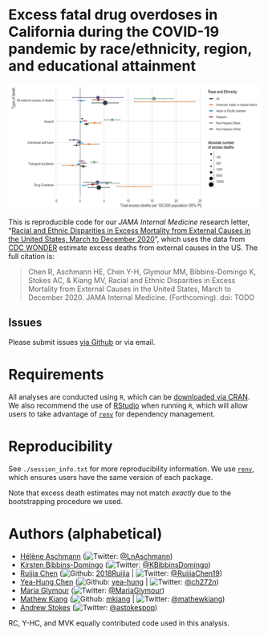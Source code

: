 
<!-- README.md is generated from README.Rmd. Please edit that file -->

# Excess fatal drug overdoses in California during the COVID-19 pandemic by race/ethnicity, region, and educational attainment

<img src="./plots/figure1.jpg" width="750px" style="display: block; margin: auto;" />

This is reproducible code for our *JAMA Internal Medicine* research
letter, “[Racial and Ethnic Disparities in Excess Mortality from
External Causes in the United States, March to December 2020](TODO)”,
which uses the data from [CDC WONDER](https://wonder.cdc.gov) estimate
excess deaths from external causes in the US. The full citation is:

> Chen R, Aschmann HE, Chen Y-H, Glymour MM, Bibbins-Domingo K, Stokes
> AC, & Kiang MV, Racial and Ethnic Disparities in Excess Mortality from
> External Causes in the United States, March to December 2020. JAMA
> Internal Medicine. (Forthcoming). doi: TODO

## Issues

Please submit issues [via
Github](https://github.com/mkiang/excess_external_deaths/issues) or via
email.

# Requirements

All analyses are conducted using `R`, which can be [downloaded via
CRAN](https://cran.r-project.org/). We also recommend the use of
[RStudio](https://www.rstudio.com/products/rstudio/download/) when
running `R`, which will allow users to take advantage of
[`renv`](https://rstudio.github.io/renv/index.html) for dependency
management.

# Reproducibility

See `./session_info.txt` for more reproducibility information. We use
[`renv`](https://rstudio.github.io/renv/index.html), which ensures users
have the same version of each package.

Note that excess death estimates may not match *exactly* due to the
bootstrapping procedure we used.

# Authors (alphabetical)

-   [Hélène Aschmann](https://profiles.ucsf.edu/helene.aschmann)
    (![Twitter](http://i.imgur.com/wWzX9uB.png):
    [@LnAschmann](https://twitter.com/LnAschmann))
-   [Kirsten
    Bibbins-Domingo](https://profiles.ucsf.edu/kirsten.bibbins-domingo)
    (![Twitter](http://i.imgur.com/wWzX9uB.png):
    [@KBibbinsDomingo](https://twitter.com/KBibbinsDomingo))
-   [Ruijia Chen](https://profiles.ucsf.edu/ruijia.chen)
    (![Github](http://i.imgur.com/9I6NRUm.png):
    [2018Ruijia](https://github.com/2018Ruijia) \|
    ![Twitter](http://i.imgur.com/wWzX9uB.png):
    [@RuijiaChen19](https://twitter.com/@RuijiaChen19))
-   [Yea-Hung Chen](https://yea-hung.rbind.io)
    (![Github](http://i.imgur.com/9I6NRUm.png):
    [yea-hung](https://github.com/yea-hung) \|
    ![Twitter](http://i.imgur.com/wWzX9uB.png):
    [@ch272n](https://twitter.com/ch272n))
-   [Maria Glymour](https://profiles.ucsf.edu/maria.glymour)
    (![Twitter](http://i.imgur.com/wWzX9uB.png):
    [@MariaGlymour](https://twitter.com/MariaGlymour))
-   [Mathew Kiang](https://mathewkiang.com)
    (![Github](http://i.imgur.com/9I6NRUm.png):
    [mkiang](https://github.com/mkiang) \|
    ![Twitter](http://i.imgur.com/wWzX9uB.png):
    [@mathewkiang](https://twitter.com/mathewkiang))
-   [Andrew Stokes](https://www.bu.edu/sph/profile/andrew-stokes/)
    (![Twitter](http://i.imgur.com/wWzX9uB.png):
    [@astokespop](https://twitter.com/astokespop))

RC, Y-HC, and MVK equally contributed code used in this analysis.
